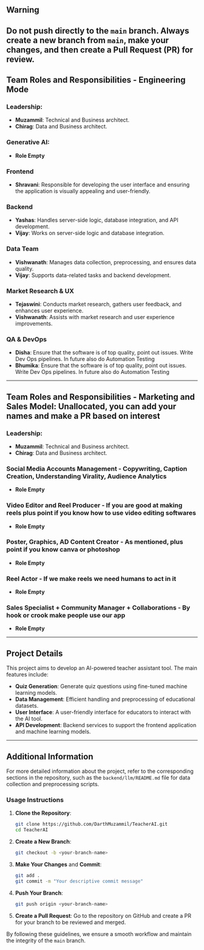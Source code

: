 ## Warning
**Do not push directly to the `main` branch. Always create a new branch from `main`, make your changes, and then create a Pull Request (PR) for review.**
--------------------------

## Team Roles and Responsibilities - Engineering Mode

### Leadership:
- **Muzammil**: Technical and Business architect.
- **Chirag**: Data and Business architect. 

### Generative AI:
- **Role Empty**

### Frontend
- **Shravani**: Responsible for developing the user interface and ensuring the application is visually appealing and user-friendly.

### Backend
- **Yashas**: Handles server-side logic, database integration, and API development.
- **Vijay**: Works on server-side logic and database integration.

### Data Team
- **Vishwanath**: Manages data collection, preprocessing, and ensures data quality.
- **Vijay**: Supports data-related tasks and backend development.

### Market Research & UX
- **Tejaswini**: Conducts market research, gathers user feedback, and enhances user experience.
- **Vishwanath**: Assists with market research and user experience improvements.

### QA & DevOps
- **Disha**: Ensure that the software is of top quality, point out issues. Write Dev Ops pipelines. In future also do Automation Testing
- **Bhumika**: Ensure that the software is of top quality, point out issues. Write Dev Ops pipelines. In future also do Automation Testing

--------------------------

## Team Roles and Responsibilities - Marketing and Sales Model: Unallocated, you can add your names and make a PR based on interest

### Leadership:
- **Muzammil**: Technical and Business architect.
- **Chirag**: Data and Business architect. 

### Social Media Accounts Management - Copywriting, Caption Creation, Understanding Virality, Audience Analytics
- **Role Empty**

### Video Editor and Reel Producer - If you are good at making reels plus point if you know how to use video editing softwares
- **Role Empty**

### Poster, Graphics, AD Content Creator - As mentioned, plus point if you know canva or photoshop
- **Role Empty**

### Reel Actor - If we make reels we need humans to act in it
- **Role Empty**

### Sales Specialist + Community Manager + Collaborations - By hook or crook make people use our app
- **Role Empty**

--------------------------

## Project Details
This project aims to develop an AI-powered teacher assistant tool. The main features include:
- **Quiz Generation**: Generate quiz questions using fine-tuned machine learning models.
- **Data Management**: Efficient handling and preprocessing of educational datasets.
- **User Interface**: A user-friendly interface for educators to interact with the AI tool.
- **API Development**: Backend services to support the frontend application and machine learning models.

--------------------------

## Additional Information
For more detailed information about the project, refer to the corresponding sections in the repository, such as the `backend/llm/README.md` file for data collection and preprocessing scripts.

### Usage Instructions
1. **Clone the Repository**:
    ```bash
    git clone https://github.com/DarthMuzammil/TeacherAI.git
    cd TeacherAI
    ```

2. **Create a New Branch**:
    ```bash
    git checkout -b <your-branch-name>
    ```

3. **Make Your Changes** and **Commit**:
    ```bash
    git add .
    git commit -m "Your descriptive commit message"
    ```

4. **Push Your Branch**:
    ```bash
    git push origin <your-branch-name>
    ```

5. **Create a Pull Request**: Go to the repository on GitHub and create a PR for your branch to be reviewed and merged.

By following these guidelines, we ensure a smooth workflow and maintain the integrity of the `main` branch.
